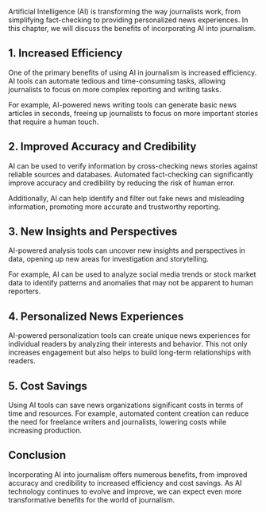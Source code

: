 
Artificial Intelligence (AI) is transforming the way journalists work, from simplifying fact-checking to providing personalized news experiences. In this chapter, we will discuss the benefits of incorporating AI into journalism.

## 1. Increased Efficiency

One of the primary benefits of using AI in journalism is increased efficiency. AI tools can automate tedious and time-consuming tasks, allowing journalists to focus on more complex reporting and writing tasks.

For example, AI-powered news writing tools can generate basic news articles in seconds, freeing up journalists to focus on more important stories that require a human touch.

## 2. Improved Accuracy and Credibility

AI can be used to verify information by cross-checking news stories against reliable sources and databases. Automated fact-checking can significantly improve accuracy and credibility by reducing the risk of human error.

Additionally, AI can help identify and filter out fake news and misleading information, promoting more accurate and trustworthy reporting.

## 3. New Insights and Perspectives

AI-powered analysis tools can uncover new insights and perspectives in data, opening up new areas for investigation and storytelling.

For example, AI can be used to analyze social media trends or stock market data to identify patterns and anomalies that may not be apparent to human reporters.

## 4. Personalized News Experiences

AI-powered personalization tools can create unique news experiences for individual readers by analyzing their interests and behavior. This not only increases engagement but also helps to build long-term relationships with readers.

## 5. Cost Savings

Using AI tools can save news organizations significant costs in terms of time and resources. For example, automated content creation can reduce the need for freelance writers and journalists, lowering costs while increasing production.

## Conclusion

Incorporating AI into journalism offers numerous benefits, from improved accuracy and credibility to increased efficiency and cost savings. As AI technology continues to evolve and improve, we can expect even more transformative benefits for the world of journalism.
